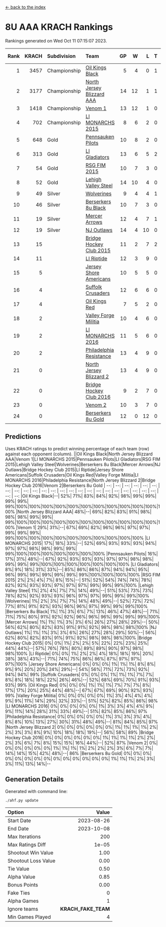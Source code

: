 [<- back to the index](readme.md)
# 8U AAA KRACH Rankings
Rankings generated on Wed Oct 11 07:15:07 2023.

Rank|KRACH|Subdivision|Team|GP|W|L|T|OTW|OTL|SoS|Exp Wins|Win Diff
---:|---:|:---|:---|---:|---:|---:|---:|---:|---:|---:|---:|---:
1|3457|Championship|[Oil Kings Black](https://gamesheetstats.com/seasons/3659/teams/140206/schedule)|5|4|0|1|0|0|639|5.3|-0.0
2|3177|Championship|[North Jersey Blizzard AAA](https://gamesheetstats.com/seasons/3659/teams/140205/schedule)|14|12|1|1|0|0|531|13.3|-0.0
3|1418|Championship|[Venom 1](https://gamesheetstats.com/seasons/3659/teams/140213/schedule)|13|12|1|0|1|0|289|12.8|-0.0
4|702|Championship|[LI MONARCHS 2015](https://gamesheetstats.com/seasons/3659/teams/140198/schedule)|8|6|2|0|0|0|758|6.8|-0.0
5|648|Gold|[Pennsauken Pilots](https://gamesheetstats.com/seasons/3659/teams/140208/schedule)|10|8|2|0|0|0|466|8.8|-0.0
6|313|Gold|[LI Gladiators](https://gamesheetstats.com/seasons/3659/teams/140201/schedule)|13|6|5|2|0|0|1276|7.8|-0.0
7|54|Gold|[RSG FIM 2015](https://gamesheetstats.com/seasons/3659/teams/140210/schedule)|10|7|3|0|0|1|82|7.9|0.0
8|52|Gold|[Lehigh Valley Steel](https://gamesheetstats.com/seasons/3659/teams/140197/schedule)|14|10|4|0|1|0|203|10.9|0.0
9|49|Silver|[Wolverines](https://gamesheetstats.com/seasons/3659/teams/140215/schedule)|9|4|4|1|0|0|210|5.4|0.0
10|46|Silver|[Berserkers 8u Black](https://gamesheetstats.com/seasons/3659/teams/140192/schedule)|10|7|3|0|0|0|201|7.9|0.0
11|19|Silver|[Mercer Arrows](https://gamesheetstats.com/seasons/3659/teams/140202/schedule)|12|4|7|1|0|0|547|5.4|0.0
12|19|Silver|[NJ Outlaws](https://gamesheetstats.com/seasons/3659/teams/140203/schedule)|14|4|10|0|1|0|615|4.9|0.0
13|15||[Bridge Hockey Club 2015](https://gamesheetstats.com/seasons/3659/teams/140194/schedule)|11|2|7|2|0|2|794|3.9|0.0
14|11||[LI Riptide](https://gamesheetstats.com/seasons/3659/teams/140200/schedule)|12|3|9|0|0|0|946|3.9|0.0
15|5||[Jersey Shore Americans](https://gamesheetstats.com/seasons/3659/teams/140196/schedule)|10|5|5|0|0|0|42|5.9|0.0
16|4||[Suffolk Crusaders](https://gamesheetstats.com/seasons/3659/teams/140211/schedule)|12|6|6|0|0|0|38|6.9|0.0
17|4||[Oil Kings Red](https://gamesheetstats.com/seasons/3659/teams/140207/schedule)|7|5|2|0|0|0|3|5.9|0.0
18|2||[Valley Forge Militia](https://gamesheetstats.com/seasons/3659/teams/140212/schedule)|10|4|6|0|0|0|269|4.9|0.0
19|2||[LI MONARCHS 2016](https://gamesheetstats.com/seasons/3659/teams/140199/schedule)|11|5|6|0|0|0|10|5.9|0.0
20|2||[Philadelphia Resistance](https://gamesheetstats.com/seasons/3659/teams/140209/schedule)|13|4|9|0|0|0|220|4.9|0.0
21|0||[North Jersey Blizzard 2](https://gamesheetstats.com/seasons/3659/teams/140204/schedule)|13|4|9|0|0|0|12|4.9|0.0
22|0||[Bridge Hockey Club 2016](https://gamesheetstats.com/seasons/3659/teams/140195/schedule)|9|2|7|0|0|0|7|2.9|0.0
23|0||[Venom 2](https://gamesheetstats.com/seasons/3659/teams/140214/schedule)|10|3|7|0|0|0|6|3.9|0.0
24|0||[Berserkers 8u Gold](https://gamesheetstats.com/seasons/3659/teams/140193/schedule)|12|0|12|0|0|0|2|0.9|0.0

## Predictions
Uses KRACH ratings to predict winning percentage of each team (row) against each opponent (column).
||Oil Kings Black|North Jersey Blizzard AAA|Venom 1|LI MONARCHS 2015|Pennsauken Pilots|LI Gladiators|RSG FIM 2015|Lehigh Valley Steel|Wolverines|Berserkers 8u Black|Mercer Arrows|NJ Outlaws|Bridge Hockey Club 2015|LI Riptide|Jersey Shore Americans|Suffolk Crusaders|Oil Kings Red|Valley Forge Militia|LI MONARCHS 2016|Philadelphia Resistance|North Jersey Blizzard 2|Bridge Hockey Club 2016|Venom 2|Berserkers 8u Gold
| --: | --: | --: | --: | --: | --: | --: | --: | --: | --: | --: | --: | --: | --: | --: | --: | --: | --: | --: | --: | --: | --: | --: | --: | --: 
|Oil Kings Black|--| 52%| 71%| 83%| 84%| 92%| 98%| 99%| 99%| 99%| 99%| 99%|100%|100%|100%|100%|100%|100%|100%|100%|100%|100%|100%|100%
|North Jersey Blizzard AAA| 48%|--| 69%| 82%| 83%| 91%| 98%| 98%| 98%| 99%| 99%| 99%|100%|100%|100%|100%|100%|100%|100%|100%|100%|100%|100%|100%
|Venom 1| 29%| 31%|--| 67%| 69%| 82%| 96%| 96%| 97%| 97%| 99%| 99%| 99%| 99%|100%|100%|100%|100%|100%|100%|100%|100%|100%|100%
|LI MONARCHS 2015| 17%| 18%| 33%|--| 52%| 69%| 93%| 93%| 93%| 94%| 97%| 97%| 98%| 98%| 99%| 99%| 99%|100%|100%|100%|100%|100%|100%|100%
|Pennsauken Pilots| 16%| 17%| 31%| 48%|--| 67%| 92%| 93%| 93%| 93%| 97%| 97%| 98%| 98%| 99%| 99%| 99%|100%|100%|100%|100%|100%|100%|100%
|LI Gladiators|  8%|  9%| 18%| 31%| 33%|--| 85%| 86%| 86%| 87%| 94%| 94%| 95%| 96%| 99%| 99%| 99%| 99%| 99%| 99%|100%|100%|100%|100%
|RSG FIM 2015|  2%|  2%|  4%|  7%|  8%| 15%|--| 51%| 52%| 54%| 74%| 74%| 78%| 82%| 92%| 93%| 93%| 97%| 97%| 97%| 99%| 99%| 99%|100%
|Lehigh Valley Steel|  1%|  2%|  4%|  7%|  7%| 14%| 49%|--| 51%| 53%| 73%| 73%| 78%| 82%| 92%| 93%| 93%| 96%| 97%| 97%| 99%| 99%| 99%|100%
|Wolverines|  1%|  2%|  3%|  7%|  7%| 14%| 48%| 49%|--| 52%| 72%| 72%| 77%| 81%| 91%| 92%| 93%| 96%| 96%| 97%| 99%| 99%| 99%|100%
|Berserkers 8u Black|  1%|  1%|  3%|  6%|  7%| 13%| 46%| 47%| 48%|--| 71%| 71%| 75%| 80%| 91%| 92%| 92%| 96%| 96%| 96%| 99%| 99%| 99%|100%
|Mercer Arrows|  1%|  1%|  1%|  3%|  3%|  6%| 26%| 27%| 28%| 29%|--| 50%| 56%| 62%| 80%| 82%| 83%| 91%| 91%| 92%| 98%| 98%| 98%|100%
|NJ Outlaws|  1%|  1%|  1%|  3%|  3%|  6%| 26%| 27%| 28%| 29%| 50%|--| 56%| 62%| 80%| 82%| 83%| 91%| 91%| 92%| 98%| 98%| 98%|100%
|Bridge Hockey Club 2015|  0%|  0%|  1%|  2%|  2%|  5%| 22%| 22%| 23%| 25%| 44%| 44%|--| 57%| 76%| 78%| 80%| 89%| 89%| 90%| 97%| 98%| 98%|100%
|LI Riptide|  0%|  0%|  1%|  2%|  2%|  4%| 18%| 18%| 19%| 20%| 38%| 38%| 43%|--| 71%| 74%| 75%| 86%| 86%| 87%| 97%| 97%| 97%|100%
|Jersey Shore Americans|  0%|  0%|  0%|  1%|  1%|  1%|  8%|  8%|  9%|  9%| 20%| 20%| 24%| 29%|--| 54%| 56%| 71%| 72%| 73%| 92%| 94%| 94%| 99%
|Suffolk Crusaders|  0%|  0%|  0%|  1%|  1%|  1%|  7%|  7%|  8%|  8%| 18%| 18%| 22%| 26%| 46%|--| 52%| 68%| 69%| 70%| 91%| 93%| 93%| 99%
|Oil Kings Red|  0%|  0%|  0%|  1%|  1%|  1%|  7%|  7%|  7%|  8%| 17%| 17%| 20%| 25%| 44%| 48%|--| 67%| 67%| 69%| 90%| 92%| 93%| 99%
|Valley Forge Militia|  0%|  0%|  0%|  0%|  0%|  1%|  3%|  4%|  4%|  4%|  9%|  9%| 11%| 14%| 29%| 32%| 33%|--| 51%| 52%| 82%| 85%| 86%| 98%
|LI MONARCHS 2016|  0%|  0%|  0%|  0%|  0%|  1%|  3%|  3%|  4%|  4%|  9%|  9%| 11%| 14%| 28%| 31%| 33%| 49%|--| 51%| 82%| 85%| 86%| 97%
|Philadelphia Resistance|  0%|  0%|  0%|  0%|  0%|  1%|  3%|  3%|  3%|  4%|  8%|  8%| 10%| 13%| 27%| 30%| 31%| 48%| 49%|--| 81%| 84%| 85%| 97%
|North Jersey Blizzard 2|  0%|  0%|  0%|  0%|  0%|  0%|  1%|  1%|  1%|  1%|  2%|  2%|  3%|  3%|  8%|  9%| 10%| 18%| 18%| 19%|--| 56%| 58%| 89%
|Bridge Hockey Club 2016|  0%|  0%|  0%|  0%|  0%|  0%|  1%|  1%|  1%|  1%|  2%|  2%|  2%|  3%|  6%|  7%|  8%| 15%| 15%| 16%| 44%|--| 52%| 87%
|Venom 2|  0%|  0%|  0%|  0%|  0%|  0%|  1%|  1%|  1%|  1%|  2%|  2%|  2%|  3%|  6%|  7%|  7%| 14%| 14%| 15%| 42%| 48%|--| 86%
|Berserkers 8u Gold|  0%|  0%|  0%|  0%|  0%|  0%|  0%|  0%|  0%|  0%|  0%|  0%|  0%|  0%|  1%|  1%|  1%|  2%|  3%|  3%| 11%| 13%| 14%|--

## Generation Details

Generated with command line:
```
./ahf.py update
```

| Option | Value |
| :----- | ----: |
| Start Date | 2023-08-26 |
| End Date | 2023-10-08 |
| Max Iterations | 200 |
| Max Ratings Diff | 1e-05 |
| Shootout Win Value | 1.00 |
| Shootout Loss Value | 0.00 |
| Tie Value | 0.50 |
| Alpha Value | 0.85 |
| Bonus Points | 0.00 |
| Fake Ties | 0 |
| Alpha Games | 1 |
| Ignore teams | __KRACH_FAKE_TEAM__ |
| Min Games Played | 4 |

